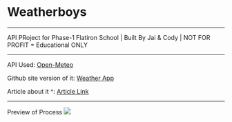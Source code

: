 # Weatherboys

<hr>

API PRoject for Phase-1 Flatiron School | Built By Jai & Cody | NOT FOR PROFIT = Educational ONLY

<hr>

API Used: [Open-Meteo](https://open-meteo.com/)

Github site version of it: [Weather App](https://jstellmacher.github.io/Weatherboys/)

Article about it ^: [Article Link](https://dev.to/jstellmacher/that-is-so-fetch-weather-api-webapp-1fo5)

<hr>

Preview of Process
![]("./img/")
